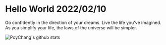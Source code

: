 # Hello World 2022/02/10

Go confidently in the direction of your dreams. Live the life you've imagined. As you simplify your life, the laws of the universe will be simpler.

![PoyChang's github stats](https://github-readme-stats.vercel.app/api?username=poychang&show_icons=true&theme=dracula)
